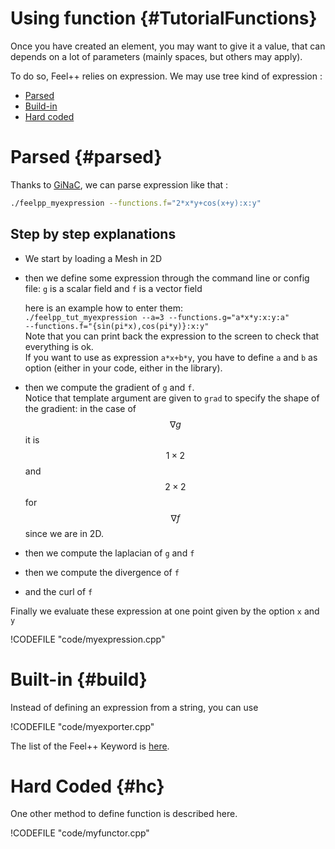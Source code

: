 Using function {#TutorialFunctions}
=====================



Once you  have created an element, you may want to give it a value, that can depends on a lot of parameters (mainly spaces, but others may apply).

To do so, Feel++ relies on expression.
We may use tree kind of expression :

- [Parsed](#parsed)
- [Build-in](#build)
- [Hard coded](#hc)


# Parsed {#parsed}

Thanks to [GiNaC](http://www.ginac.de), we can parse expression like that :
```sh
./feelpp_myexpression --functions.f="2*x*y+cos(x+y):x:y"
```

Step by step explanations
------------

- We start by loading a Mesh in 2D


- then we define some expression through the command line or config file: `g`  is a scalar field and `f`  is a vector field   
  


   here is an example how to enter them:   
   ```./feelpp_tut_myexpression --a=3 --functions.g="a*x*y:x:y:a"               --functions.f="{sin(pi*x),cos(pi*y)}:x:y" ```   
   Note that you can print back the expression to the screen to check that    everything is ok.   
   If you want to use as expression `a*x+b*y`, you have to define `a` and     `b` as option (either in your code, either in the library).

- then we compute the gradient of `g`  and `f`.   
  Notice that template argument are given to `grad`  to specify the shape    of  the
  gradient: in the case of $$\nabla g$$ it is $$1\times2$$ and  $$2\times    2$$ for $$\nabla f$$ since we are in 2D.
- then we compute the laplacian of `g`  and `f`   
- then we compute the divergence of `f`   
- and the curl of `f`   


Finally we evaluate these expression at one point given by the option `x`  and `y`   
 
!CODEFILE "code/myexpression.cpp"   


# Built-in {#build}

Instead of defining an expression from a string, you can use

!CODEFILE "code/myexporter.cpp"

The list of the Feel++ Keyword is [here](QuickReference/Keywords.md).

# Hard Coded {#hc}

One other method to define function is described here.

!CODEFILE "code/myfunctor.cpp"
